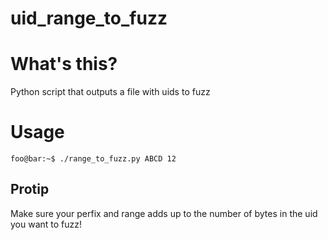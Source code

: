 # uid_range_to_fuzz
# What's this?
Python script that outputs a file with uids to fuzz

# Usage
```
foo@bar:~$ ./range_to_fuzz.py ABCD 12
```
## Protip
Make sure your perfix and range adds up to the number of bytes in the uid you want to fuzz!
